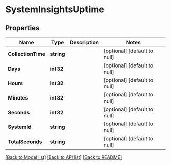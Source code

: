 # SystemInsightsUptime

## Properties
Name | Type | Description | Notes
------------ | ------------- | ------------- | -------------
**CollectionTime** | **string** |  | [optional] [default to null]
**Days** | **int32** |  | [optional] [default to null]
**Hours** | **int32** |  | [optional] [default to null]
**Minutes** | **int32** |  | [optional] [default to null]
**Seconds** | **int32** |  | [optional] [default to null]
**SystemId** | **string** |  | [optional] [default to null]
**TotalSeconds** | **string** |  | [optional] [default to null]

[[Back to Model list]](../README.md#documentation-for-models) [[Back to API list]](../README.md#documentation-for-api-endpoints) [[Back to README]](../README.md)

